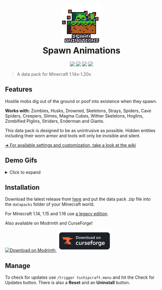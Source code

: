 <h1 align="center">
  <img src="pack.png" width="128" height="128" style="image-rendering: pixelated"><br/>
  Spawn Animations
</h1>
<p align="center">
  <a href="https://github.com/Tschipcraft/spawnanimations/stargazers"><img src="https://img.shields.io/github/stars/Tschipcraft/spawnanimations?colorA=191700&colorB=e3e1ce&style=for-the-badge"></a>
  <a href="https://www.curseforge.com/minecraft/texture-packs/spawn-animations"><img src="https://img.shields.io/curseforge/dt/811803?label=CurseForge&colorA=191700&colorB=e3e1ce&style=for-the-badge&logo=curseforge"></a>
  <a href="https://modrinth.com/datapack/spawn-animations"><img src="https://img.shields.io/modrinth/dt/spawn-animations?label=Modrinth&colorA=191700&colorB=e3e1ce&style=for-the-badge&logo=modrinth"></a>
  <a href="https://github.com/Tschipcraft/spawnanimations/releases/latest"><img src="https://img.shields.io/github/downloads/Tschipcraft/spawnanimations/total?logo=github&colorA=191700&colorB=e3e1ce&style=for-the-badge"></a>
</p>

> A data pack for Minecraft 1.14x-1.20x

## Features

Hostile mobs dig out of the ground or poof into existence when they spawn.

**Works with:**
Zombies, Husks, Drowned, Skeletons, Strays, Spiders, Cave Spiders, Creepers, Slimes, Magma Cubes, Wither Skeletons, Hoglins, Zombified Piglins, Striders, Enderman and Giants.

This data pack is designed to be as unintrusive as possible. Hidden entities including their worn armor and tools will only be invisible and silent.

[➜ For available settings and customization, take a look at the wiki](https://github.com/Tschipcraft/spawnanimations/wiki)


## Demo Gifs

<details>
<summary>Click to expand</summary>
<img src="https://i.imgur.com/X8A0UY9.gif" width=55%>
<img src="https://i.imgur.com/0rLJakI.gif" width=55%>
</details>


## Installation

Download the latest release from [here](https://github.com/Tschipcraft/spawnanimations/releases/latest) and put the data pack .zip file into the `datapacks` folder of your Minecraft world.

For Minecraft 1.14, 1.15 and 1.16 use [a legacy edition](https://github.com/Tschipcraft/spawnanimations/tree/master/other_editions).

Also available on Modrinth and CurseForge!

<a href="https://modrinth.com/datapack/spawn-animations">
<picture>
  <source height="72px" media="(prefers-color-scheme: dark)" srcset="https://raw.githubusercontent.com/Tschipcraft/badges/main/assets/modrinth-badge-dark.svg">
  <source height="72px" media="(prefers-color-scheme: light)" srcset="https://raw.githubusercontent.com/Tschipcraft/badges/main/assets/modrinth-badge-light.svg">
  <img height="72px" alt="Download on Modrinth" src="https://raw.githubusercontent.com/modrinth/art/main/Branding/Badge/badge-dark.svg">
</picture>
</a>
<a href="https://www.curseforge.com/minecraft/texture-packs/spawn-animations">
<picture>
  <source height="72px" media="(prefers-color-scheme: dark)" srcset="https://raw.githubusercontent.com/Tschipcraft/badges/main/assets/curseforge-badge-dark.svg">
  <source height="72px" media="(prefers-color-scheme: light)" srcset="https://raw.githubusercontent.com/Tschipcraft/badges/main/assets/curseforge-badge-light.svg">
  <img height="72px" alt="Download on CurseForge" src="https://raw.githubusercontent.com/Tschipcraft/badges/main/assets/curseforge-badge-dark.svg">
</picture>
</a>

## Manage

To check for updates use `/trigger tschipcraft.menu` and hit the Check for Updates button. There is also a **Reset** and an **Uninstall** button.
